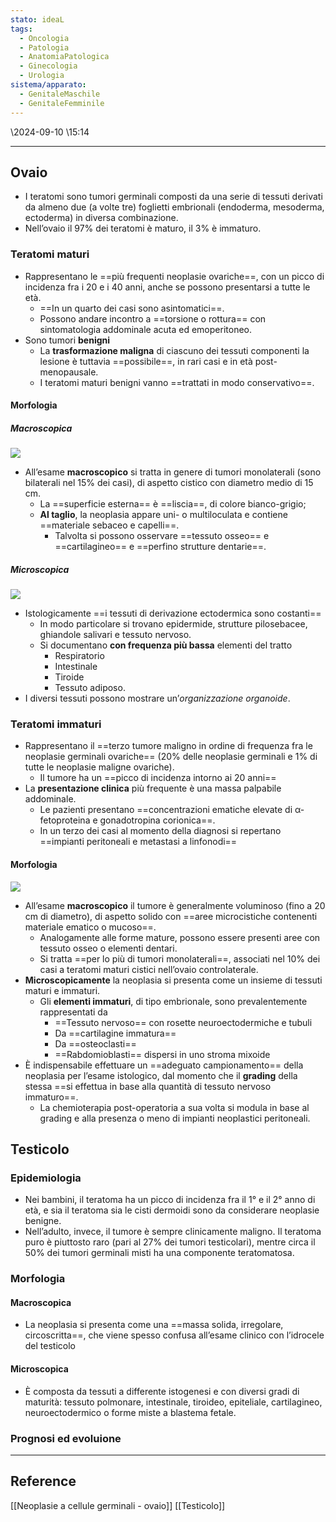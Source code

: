 ```yaml
---
stato: ideaL
tags:
  - Oncologia
  - Patologia
  - AnatomiaPatologica
  - Ginecologia
  - Urologia
sistema/apparato:
  - GenitaleMaschile
  - GenitaleFemminile
---
```


\2024-09-10 \15:14

--- 
## Ovaio
- I teratomi sono tumori germinali composti da una serie di tessuti derivati da almeno due (a volte tre) foglietti embrionali (endoderma, mesoderma, ectoderma) in diversa combinazione.
- Nell’ovaio il 97% dei teratomi è maturo, il 3% è immaturo.
### Teratomi maturi
- Rappresentano le ==più frequenti neoplasie ovariche==, con un picco di incidenza fra i 20 e i 40 anni, anche se possono presentarsi a tutte le età.
	- ==In un quarto dei casi sono asintomatici==.
	- Possono andare incontro a ==torsione o rottura== con sintomatologia addominale acuta ed emoperitoneo.
- Sono tumori **benigni**
	- La **trasformazione maligna** di ciascuno dei tessuti componenti la lesione è tuttavia ==possibile==, in rari casi e in età post- menopausale.
	- I teratomi maturi benigni vanno ==trattati in modo conservativo==.

#### Morfologia
##### Macroscopica
![](https://i.imgur.com/1oL2Wx0.png)

- All’esame **macroscopico** si tratta in genere di tumori monolaterali (sono bilaterali nel 15% dei casi), di aspetto cistico con diametro medio di 15 cm.
	- La ==superficie esterna== è ==liscia==, di colore bianco-grigio; 
	- **Al taglio**, la neoplasia appare uni- o multiloculata e contiene ==materiale sebaceo e capelli==.
		- Talvolta si possono osservare ==tessuto osseo== e ==cartilagineo== e ==perfino strutture dentarie==.
##### Microscopica
![](https://i.imgur.com/iwPLdEv.png)

- Istologicamente ==i tessuti di derivazione ectodermica sono costanti==
	- In modo particolare si trovano epidermide, strutture pilosebacee, ghiandole salivari e tessuto nervoso.
	- Si documentano **con frequenza più bassa** elementi del tratto
		- Respiratorio
		- Intestinale
		- Tiroide 
		- Tessuto adiposo. 
- I diversi tessuti possono mostrare un’*organizzazione organoide*.
### Teratomi immaturi
- Rappresentano il ==terzo tumore maligno in ordine di frequenza fra le neoplasie germinali ovariche== (20% delle neoplasie germinali e 1% di tutte le neoplasie maligne ovariche).
	- Il tumore ha un ==picco di incidenza intorno ai 20 anni== 
- La **presentazione clinica** più frequente è una massa palpabile addominale.
	- Le pazienti presentano ==concentrazioni ematiche elevate di α-fetoproteina e gonadotropina corionica==.
	- In un terzo dei casi al momento della diagnosi si repertano ==impianti peritoneali e metastasi a linfonodi==
#### Morfologia

![](https://i.imgur.com/I9QTYG1.png)

- All’esame **macroscopico** il tumore è generalmente voluminoso (fino a 20 cm di diametro), di aspetto solido con ==aree microcistiche contenenti materiale ematico o mucoso==. 
	- Analogamente alle forme mature, possono essere presenti aree con tessuto osseo o elementi dentari. 
	- Si tratta ==per lo più di tumori monolaterali==, associati nel 10% dei casi a teratomi maturi cistici nell’ovaio controlaterale. 
- **Microscopicamente** la neoplasia si presenta come un insieme di tessuti maturi e immaturi.
	- Gli **elementi immaturi**, di tipo embrionale, sono prevalentemente rappresentati da
		- ==Tessuto nervoso== con rosette neuroectodermiche e tubuli
		- Da ==cartilagine immatura==
		- Da ==osteoclasti== 
		- ==Rabdomioblasti== dispersi in uno stroma mixoide
- È indispensabile effettuare un ==adeguato campionamento== della neoplasia per l’esame istologico, dal momento che il **grading** della stessa ==si effettua in base alla quantità di tessuto nervoso immaturo==.
	- La chemioterapia post-operatoria a sua volta si modula in base al grading e alla presenza o meno di impianti neoplastici peritoneali.

## Testicolo
### Epidemiologia
- Nei bambini, il teratoma ha un picco di incidenza fra il 1° e il 2° anno di età, e sia il teratoma sia le cisti dermoidi sono da considerare neoplasie benigne.
- Nell’adulto, invece, il tumore è sempre clinicamente maligno. Il teratoma puro è piuttosto raro (pari al 27% dei tumori testicolari), mentre circa il 50% dei tumori germinali misti ha una componente teratomatosa.
### Morfologia
#### Macroscopica
- La neoplasia si presenta come una ==massa solida, irregolare, circoscritta==, che viene spesso confusa all’esame clinico con l’idrocele del testicolo
#### Microscopica
- È composta da tessuti a differente istogenesi e con diversi gradi di maturità: tessuto polmonare, intestinale, tiroideo, epiteliale, cartilagineo, neuroectodermico o forme miste a blastema fetale.
### Prognosi ed evoluione






--- 
## Reference
[[Neoplasie a cellule germinali - ovaio]]
[[Testicolo]]